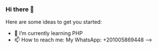 ### Hi there 👋

Here are some ideas to get you started:

- 🌱 I’m currently learning PHP
- 📫 How to reach me: My WhatsApp: +201005869448
-->
